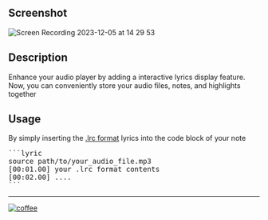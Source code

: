 ## Screenshot

![Screen Recording 2023-12-05 at 14 29 53](https://github.com/eatgrass/obsidian-lyric/assets/2351076/264918e6-ef45-483a-8f7b-98bc1f897f24)

## Description

Enhance your audio player by adding a interactive lyrics display feature. Now, you can conveniently store your audio files, notes, and highlights together

## Usage

By simply inserting the [.lrc format](https://en.wikipedia.org/wiki/LRC_(file_format)) lyrics into the code block of your note

<pre>
```lyric
source path/to/your_audio_file.mp3
[00:01.00] your .lrc format contents
[00:02.00] ....
```
</pre>

---

[![coffee](https://img.buymeacoffee.com/button-api/?text=Buy%20me%20a%20coffee&emoji=%E2%98%95&slug=eatgrass&button_colour=FFDD00&font_colour=000000&font_family=Comic&outline_colour=000000&coffee_colour=ffffff)](https://www.buymeacoffee.com/eatgrass)
